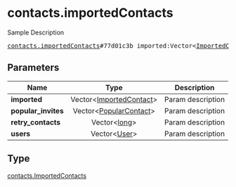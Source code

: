 # contacts.importedContacts

Sample Description

<pre>
<a href="../constructor/contacts.importedContacts.md">contacts.importedContacts</a>#77d01c3b imported:Vector&lt;<a href="../type/ImportedContact.md">ImportedContact</a>&gt; popular_invites:Vector&lt;<a href="../type/PopularContact.md">PopularContact</a>&gt; retry_contacts:Vector&lt;<a href="../type/long.md">long</a>&gt; users:Vector&lt;<a href="../type/User.md">User</a>&gt; = <a href="../type/contacts.ImportedContacts.md">contacts.ImportedContacts</a>;
</pre>
## Parameters

| Name | Type | Description |
|------|:----:|-------------|
| **imported** | Vector&lt;<a href="../type/ImportedContact.md">ImportedContact</a>&gt; | Param description |
| **popular_invites** | Vector&lt;<a href="../type/PopularContact.md">PopularContact</a>&gt; | Param description |
| **retry_contacts** | Vector&lt;<a href="../type/long.md">long</a>&gt; | Param description |
| **users** | Vector&lt;<a href="../type/User.md">User</a>&gt; | Param description |

## Type

<a href="../type/contacts.ImportedContacts.md">contacts.ImportedContacts</a>
